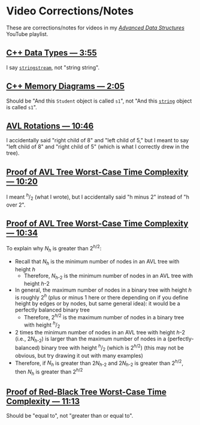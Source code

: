 # Video Corrections/Notes
These are corrections/notes for videos in my [*Advanced Data Structures*](https://www.youtube.com/playlist?list=PLM_KIlU0WoXmkV4QB1Dg8PtJaHTdWHwRS) YouTube playlist.

## [C++ Data Types — 3:55](https://youtu.be/HvMd5G_LAHE?t=235)
I say [`stringstream`](http://www.cplusplus.com/reference/sstream/stringstream/stringstream/), not "string string".

## [C++ Memory Diagrams — 2:05](https://youtu.be/Fv1PmkgQbeU?t=125)
Should be "And this `Student` object is called `s1`", not "And this [`string`](https://www.cplusplus.com/reference/string/string/) object is called `s1`".

## [AVL Rotations — 10:46](https://youtu.be/xzmLuS0ZJmA?t=646)
I accidentally said "right child of 8" and "left child of 5," but I meant to say "left child of 8" and "right child of 5" (which is what I correctly drew in the tree).

## [Proof of AVL Tree Worst-Case Time Complexity — 10:20](https://youtu.be/hUzRX1LzGXI?t=620)
I meant <sup>*h*</sup>/<sub>2</sub> (what I wrote), but I accidentally said "h minus 2" instead of "h over 2".

## [Proof of AVL Tree Worst-Case Time Complexity — 10:34](https://youtu.be/hUzRX1LzGXI?t=634)
To explain why *N<sub>h</sub>* is greater than 2<sup>*h*/2</sup>:
* Recall that *N<sub>h</sub>* is the minimum number of nodes in an AVL tree with height *h*
  * Therefore, *N*<sub>*h*-2</sub> is the minimum number of nodes in an AVL tree with height *h*-2
* In general, the maximum number of nodes in a binary tree with height *h* is roughly 2<sup>*h*</sup> (plus or minus 1 here or there depending on if you define height by edges or by nodes, but same general idea): it would be a perfectly balanced binary tree
  * Therefore, 2<sup>*h*/2</sup> is the maximum number of nodes in a binary tree with height <sup>*h*</sup>/<sub>2</sub>
* 2 times the minimum number of nodes in an AVL tree with height *h*-2 (i.e., 2*N*<sub>*h*-2</sub>) is larger than the maximum number of nodes in a (perfectly-balanced) binary tree with height <sup>*h*</sup>/<sub>2</sub> (which is 2<sup>*h*/2</sup>) (this may not be obvious, but try drawing it out with many examples)
* Therefore, if *N<sub>h</sub>* is greater than 2*N*<sub>*h*-2</sub> and 2*N*<sub>*h*-2</sub> is greater than 2<sup>*h*/2</sup>, then *N<sub>h</sub>* is greater than 2<sup>*h*/2</sup>

## [Proof of Red-Black Tree Worst-Case Time Complexity — 11:13](https://youtu.be/aRkE7DmVbCE?t=673)
Should be "equal to", not "greater than or equal to".
